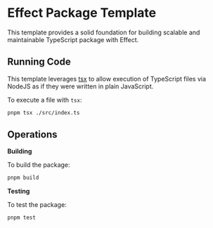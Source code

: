 # Effect Package Template

This template provides a solid foundation for building scalable and maintainable TypeScript package with Effect. 

## Running Code

This template leverages [tsx](https://tsx.is) to allow execution of TypeScript files via NodeJS as if they were written in plain JavaScript.

To execute a file with `tsx`:

```sh
pnpm tsx ./src/index.ts
```

## Operations

**Building**

To build the package:

```sh
pnpm build
```

**Testing**

To test the package:

```sh
pnpm test
```
